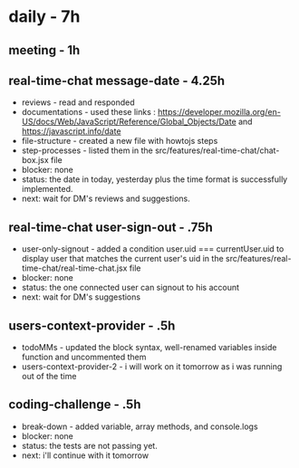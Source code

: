 # daily - 7h

## meeting - 1h

## real-time-chat message-date - 4.25h
* reviews - read and responded
* documentations - used these links : https://developer.mozilla.org/en-US/docs/Web/JavaScript/Reference/Global_Objects/Date and https://javascript.info/date
* file-structure - created a new file with howtojs steps
* step-processes - listed them in the src/features/real-time-chat/chat-box.jsx file
* blocker: none
* status: the date in today, yesterday plus the time format is successfully implemented.
* next: wait for DM's reviews and suggestions.

## real-time-chat user-sign-out - .75h
* user-only-signout - added a condition user.uid === currentUser.uid to display user that matches the current user's uid in the src/features/real-time-chat/real-time-chat.jsx file
* blocker: none
* status: the one connected user can signout to his account 
* next: wait for DM's suggestions

## users-context-provider - .5h
* todoMMs - updated the block syntax, well-renamed variables inside function and uncommented them
* users-context-provider-2 - i will work on it tomorrow as i was running out of the time

## coding-challenge - .5h
* break-down - added variable, array methods, and console.logs
* blocker: none
* status: the tests are not passing yet.
* next: i'll continue with it tomorrow